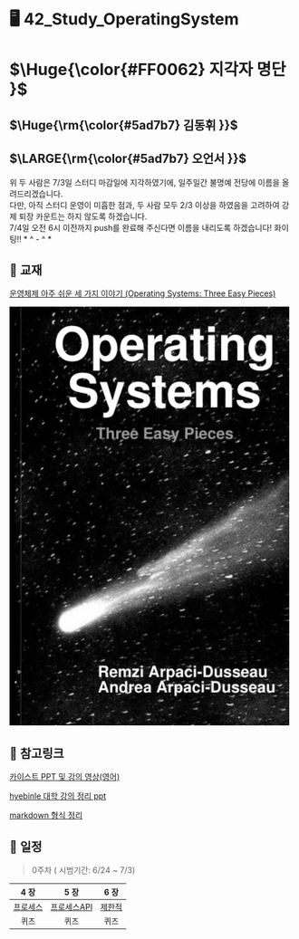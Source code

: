 # 🖥️ 42_Study_OperatingSystem

<h1>$\Huge{\color{#FF0062} 지각자 명단 }$</h1>

<h2>$\Huge{\rm{\color{#5ad7b7} 김동휘 }}$</h2>
<h2>$\LARGE{\rm{\color{#5ad7b7} 오언서 }}$</h2>

위 두 사람은 7/3일 스터디 마감일에 지각하였기에, 일주일간 불명예 전당에 이름을 올려드리겠습니다.  
다만, 아직 스터디 운영이 미흡한 점과, 두 사람 모두 2/3 이상을 하였음을 고려하여 강제 퇴장 카운트는 하지 않도록 하겠습니다.  
7/4일 오전 6시 이전까지 push를 완료해 주신다면 이름을 내리도록 하겠습니다! 화이팅!! \* ^ - ^ \*
 
## 📖 교재
[운영체제 아주 쉬운 세 가지 이야기 (Operating Systems: Three Easy Pieces)](https://github.com/remzi-arpacidusseau/ostep-translations/blob/master/korean/README.md)

![Screenshot of OSTEP_BOOK](OSTEP_img.png)

## 🔖 참고링크
[카이스트 PPT 및 강의 영상(영어)](https://oslab.kaist.ac.kr/ostepslides/)

[hyebinle 대학 강의 정리 ppt](https://drive.google.com/drive/folders/1vT34g2l9i_noHckwYwRc2xOWAeEPn56j?usp=share_link)

[markdown 형식 정리](https://docs.github.com/ko/get-started/writing-on-github/getting-started-with-writing-and-formatting-on-github/basic-writing-and-formatting-syntax)

## 📆 일정
> 0주차 ( 시범기간: 6/24 ~ 7/3)



| **4 장** | **5 장** | **6 장** |
|:---------:|:-------:|:--------:|
|   [프로세스][r프로세스]  |   [프로세스API][r프로세스API]  |   [제한적][r제한적]  |
|   퀴즈  |   퀴즈  |   퀴즈  |


[r프로세스]: docs/04_프로세스_개념
[r프로세스API]: docs/05_프로세스_API
[r제한적]: docs/06_제한적_직접_실행

